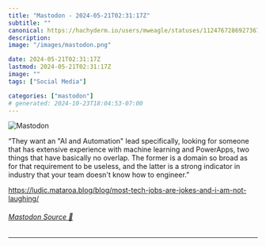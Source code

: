 ```yaml
---
title: "Mastodon - 2024-05-21T02:31:17Z"
subtitle: ""
canonical: https://hachyderm.io/users/mweagle/statuses/112476728692736778
description:
image: "/images/mastodon.png"

date: 2024-05-21T02:31:17Z
lastmod: 2024-05-21T02:31:17Z
image: ""
tags: ["Social Media"]

categories: ["mastodon"]
# generated: 2024-10-23T18:04:53-07:00
---
```

![Mastodon](/images/mastodon.png)

<p>“They want an &quot;AI and Automation&quot; lead specifically, looking for someone that has extensive experience with machine learning and PowerApps, two things that have basically no overlap. The former is a domain so broad as for that requirement to be useless, and the latter is a strong indicator in industry that your team doesn&#39;t know how to engineer.”</p><p><a href="https://ludic.mataroa.blog/blog/most-tech-jobs-are-jokes-and-i-am-not-laughing/" target="_blank" rel="nofollow noopener noreferrer" translate="no"><span class="invisible">https://</span><span class="ellipsis">ludic.mataroa.blog/blog/most-t</span><span class="invisible">ech-jobs-are-jokes-and-i-am-not-laughing/</span></a></p>


###### [Mastodon Source 🐘](https://hachyderm.io/@mweagle/112476728692736778)

___
